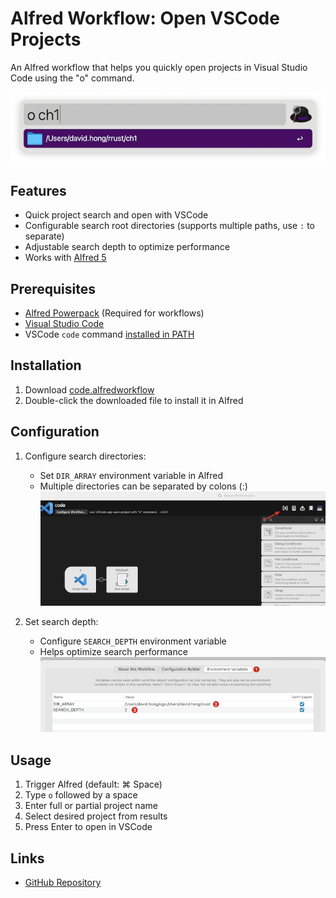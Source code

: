# Alfred Workflow: Open VSCode Projects

An Alfred workflow that helps you quickly open projects in Visual Studio Code using the "o" command.

![Workflow Demo](img/01.png)

## Features

- Quick project search and open with VSCode
- Configurable search root directories (supports multiple paths, use `:` to separate)
- Adjustable search depth to optimize performance
- Works with [Alfred 5](https://www.alfredapp.com/alfred-5-whats-new/)

## Prerequisites

- [Alfred Powerpack](https://www.alfredapp.com/powerpack/) (Required for workflows)
- [Visual Studio Code](https://code.visualstudio.com/)
- VSCode `code` command [installed in PATH](https://code.visualstudio.com/docs/setup/mac)

## Installation

1. Download [code.alfredworkflow](https://github.com/davidhong1/alfred-open-with-vscode-workflow/blob/main/code.alfredworkflow)
2. Double-click the downloaded file to install it in Alfred

## Configuration

1. Configure search directories:
   - Set `DIR_ARRAY` environment variable in Alfred
   - Multiple directories can be separated by colons (:)
   ![Directory Configuration](img/02.png)

2. Set search depth:
   - Configure `SEARCH_DEPTH` environment variable
   - Helps optimize search performance
   ![Search Depth Configuration](img/03.png)

## Usage

1. Trigger Alfred (default: ⌘ Space)
2. Type `o` followed by a space
3. Enter full or partial project name
4. Select desired project from results
5. Press Enter to open in VSCode

## Links

- [GitHub Repository](https://github.com/davidhong1/alfred-open-with-vscode-workflow)
